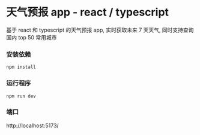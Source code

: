 # 天气预报 app - react / typescript

基于 react 和 typescript 的天气预报 app, 实时获取未来 7 天天气, 同时支持查询国内 top 50 常用城市

### 安装依赖
`npm install`

### 运行程序
`npm run dev`

### 端口
http://localhost:5173/

